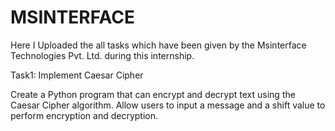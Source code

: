 # MSINTERFACE
Here I Uploaded the all tasks which have been given by the Msinterface Technologies Pvt. Ltd. during this internship.

Task1: Implement Caesar Cipher

Create a Python program that can encrypt and decrypt text using the Caesar Cipher algorithm. Allow users to input a message and a shift value to perform encryption and decryption.
